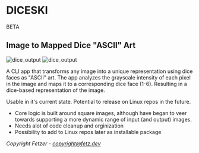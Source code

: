 # DICESKI
BETA
## Image to Mapped Dice "ASCII" Art
![dice_output](https://github.com/user-attachments/assets/cf6634fa-03a6-4dfb-9b82-5f8ef432c639)
![dice_output](https://github.com/user-attachments/assets/de05bdb7-c8ca-461a-9c16-5de8e2222296)


A CLI app that transforms any image into a unique representation using dice faces as "ASCII" art. The app analyzes the grayscale intensity of each pixel in the image and maps it to a corresponding dice face (1-6). Resulting in a dice-based representation of the image.

Usable in it's current state. Potential to release on Linux repos in the future.

- Core logic is built around square images, although have began to veer towards supporting a more dynamic range of input (and output) images.
- Needs alot of code cleanup and orginization
- Possibility to add to Linux repos later as installable package


*Copyright Fetzer - copyright@fetz.dev*
